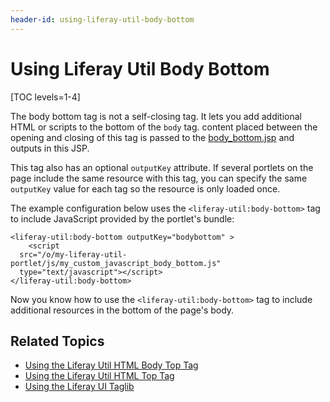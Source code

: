 ```yaml
---
header-id: using-liferay-util-body-bottom
---
```


# Using Liferay Util Body Bottom

[TOC levels=1-4]

The body bottom tag is not a self-closing tag. It lets you add additional HTML 
or scripts to the bottom of the `body` tag. content placed between the opening 
and closing of this tag is passed to the 
[body_bottom.jsp](https://github.com/liferay/liferay-portal/blob/7.2.x/portal-web/docroot/html/common/themes/body_bottom.jsp#L26-L31) 
and outputs in this JSP. 

This tag also has an optional `outputKey` attribute. If several portlets 
on the page include the same resource with this tag, you can specify the same 
`outputKey` value for each tag so the resource is only loaded once. 

The example configuration below uses the `<liferay-util:body-bottom>` tag to 
include JavaScript provided by the portlet's bundle:

```markup
<liferay-util:body-bottom outputKey="bodybottom" >
	<script 
  src="/o/my-liferay-util-portlet/js/my_custom_javascript_body_bottom.js" 
  type="text/javascript"></script>
</liferay-util:body-bottom>
```

Now you know how to use the `<liferay-util:body-bottom>` tag to include 
additional resources in the bottom of the page's body. 

## Related Topics

- [Using the Liferay Util HTML Body Top Tag](/docs/7-2/reference/-/knowledge_base/r/using-liferay-util-body-top)
- [Using the Liferay Util HTML Top Tag](/docs/7-2/reference/-/knowledge_base/r/using-liferay-util-html-top)
- [Using the Liferay UI Taglib](/docs/7-2/reference/-/knowledge_base/r/using-the-liferay-ui-taglib)
